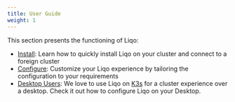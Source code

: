 ```yaml
---
title: User Guide
weight: 1
---
```


This section presents the functioning of Liqo:

* [Install](./gettingstarted): Learn how to quickly install Liqo on your cluster and connect to a foreign cluster
* [Configure](./configure): Customize your Liqo experience by tailoring the configuration to your requirements
* [Desktop Users](./desktop): We love to use Liqo on [K3s](www.k3s.io) for a cluster experience over a desktop. 
Check it out how to configure Liqo on your Desktop.

